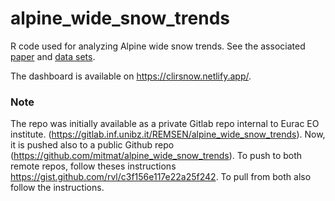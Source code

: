 # alpine_wide_snow_trends


R code used for analyzing Alpine wide snow trends. See the associated [paper](https://doi.org/10.5194/tc-15-1343-2021) and [data sets](https://doi.org/10.5281/zenodo.4064128).

The dashboard is available on https://clirsnow.netlify.app/.



### Note

The repo was initially available as a private Gitlab repo internal to Eurac EO institute. (https://gitlab.inf.unibz.it/REMSEN/alpine_wide_snow_trends). Now, it is pushed also to a public Github repo (https://github.com/mitmat/alpine_wide_snow_trends). To push to both remote repos, follow theses instructions https://gist.github.com/rvl/c3f156e117e22a25f242. To pull from both also follow the instructions.



